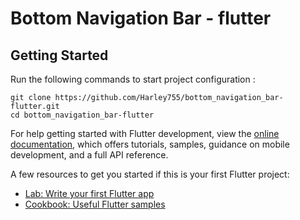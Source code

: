 # Bottom Navigation Bar - flutter

## Getting Started

Run the following commands to start project configuration : 
```
git clone https://github.com/Harley755/bottom_navigation_bar-flutter.git
cd bottom_navigation_bar-flutter
```

For help getting started with Flutter development, view the
[online documentation](https://docs.flutter.dev/), which offers tutorials,
samples, guidance on mobile development, and a full API reference.

A few resources to get you started if this is your first Flutter project:

- [Lab: Write your first Flutter app](https://docs.flutter.dev/get-started/codelab)
- [Cookbook: Useful Flutter samples](https://docs.flutter.dev/cookbook)
